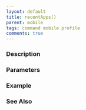 ```yaml
---
layout: default
title: recentApps()
parent: mobile
tags: command mobile profile
comments: true
---
```



### Description


### Parameters


### Example


### See Also
